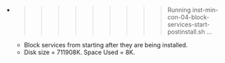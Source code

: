 * >>>>>>>>> Running inst-min-con-04-block-services-start-postinstall.sh ...
  * Block services from starting after they are being installed.
  * Disk size = 711908K. Space Used = 8K.
